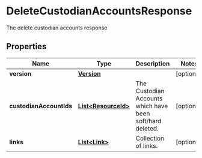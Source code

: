 

# DeleteCustodianAccountsResponse

The delete custodian accounts response

## Properties

Name | Type | Description | Notes
------------ | ------------- | ------------- | -------------
**version** | [**Version**](Version.md) |  |  [optional]
**custodianAccountIds** | [**List&lt;ResourceId&gt;**](ResourceId.md) | The Custodian Accounts which have been soft/hard deleted. |  [optional]
**links** | [**List&lt;Link&gt;**](Link.md) | Collection of links. |  [optional]




